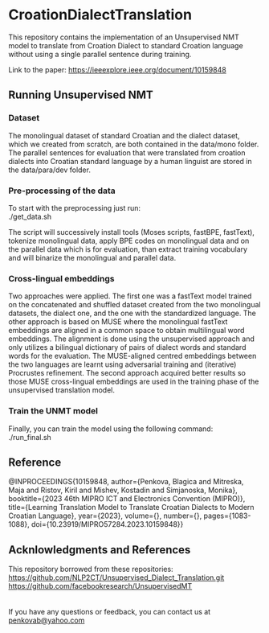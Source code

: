 # CroationDialectTranslation

This repository contains the implementation of an Unsupervised NMT model to translate from Croation Dialect to standard Croation language without using a single parallel sentence during training.

Link to the paper: https://ieeexplore.ieee.org/document/10159848



## Running Unsupervised NMT
### Dataset <br>
The monolingual dataset of standard Croatian and the dialect dataset, which we created from scratch, are both contained in the data/mono folder. <br>
The parallel sentences for evaluation that were translated from croation dialects into Croatian standard language by a human linguist are stored in the data/para/dev folder.

### Pre-processing of the data
To start with the preprocessing just run: <br>
./get_data.sh

The script will successively 
install tools (Moses scripts, fastBPE, fastText),
tokenize monolingual data, apply BPE codes on monolingual data and on the parallel data which is for evaluation, than extract training vocabulary and will binarize the monolingual and parallel data.


### Cross-lingual embeddings
Two approaches were applied. The first one was a fastText model trained on the concatenated and shuffled dataset created from the two monolingual datasets, the dialect one, and the one with the standardized language. The other approach is based on MUSE where the monolingual fastText embeddings are aligned in a common space to obtain multilingual word embeddings. The alignment is done using the unsupervised approach and only utilizes a bilingual dictionary of pairs of dialect words and standard words for the evaluation. The MUSE-aligned centred embeddings between the two languages are learnt using adversarial training and (iterative) Procrustes refinement. The second approach acquired better results so those MUSE cross-lingual embeddings are used in the training phase of the unsupervised translation model.


### Train the UNMT model
Finally, you can train the model using the following command: <br>
./run_final.sh <br>

## Reference
@INPROCEEDINGS{10159848,
  author={Penkova, Blagica and Mitreska, Maja and Ristov, Kiril and Mishev, Kostadin and Simjanoska, Monika},
  booktitle={2023 46th MIPRO ICT and Electronics Convention (MIPRO)}, 
  title={Learning Translation Model to Translate Croatian Dialects to Modern Croatian Language}, 
  year={2023},
  volume={},
  number={},
  pages={1083-1088},
  doi={10.23919/MIPRO57284.2023.10159848}}

## Acknlowledgments and References
This repository borrowed from these repositories: <br>
https://github.com/NLP2CT/Unsupervised_Dialect_Translation.git <br>
https://github.com/facebookresearch/UnsupervisedMT <br>
<br>
<br>
If you have any questions or feedback, you can contact us at penkovab@yahoo.com

